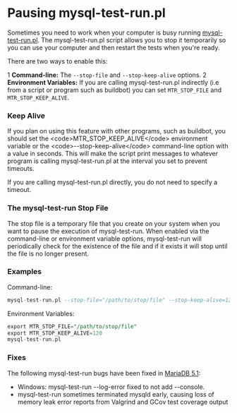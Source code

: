 # Pausing mysql-test-run.pl

Sometimes you need to work when your computer is busy running
[mysql-test-run.pl](/clients-utilities/mysqltest/mysql-test-runpl-options). The mysql-test-run.pl script allows you to stop it temporarily so you can use
your computer and then restart the tests when you're ready.

There are two ways to enable this:

1 <strong>Command-line:</strong> The <code class="highlight fixed" style="white-space:pre-wrap">--stop-file</code> and
  <code class="highlight fixed" style="white-space:pre-wrap">--stop-keep-alive</code> options.
2 <strong>Environment Variables:</strong> If you are calling mysql-test-run.pl indirectly
  (i.e from a script or program such as buildbot) you can set
  <code class="highlight fixed" style="white-space:pre-wrap">MTR_STOP_FILE</code> and <code class="highlight fixed" style="white-space:pre-wrap">MTR_STOP_KEEP_ALIVE</code>.

### Keep Alive

If you plan on using this feature with other programs, such as buildbot, you should set the &lt;code&gt;MTR_STOP_KEEP_ALIVE&lt;/code&gt; environment variable or the &lt;code&gt;--stop-keep-alive&lt;/code&gt; command-line option with a value in seconds. This will make the script print messages to whatever program is calling mysql-test-run.pl at the interval you set to prevent timeouts.

If you are calling mysql-test-run.pl directly, you do not need to specify a timeout.

### The mysql-test-run Stop File

The stop file is a temporary file that you create on your system when you want
to pause the execution of mysql-test-run. When enabled via the command-line or
environment variable options, mysql-test-run will periodically check for the
existence of the file and if it exists it will stop until the file is no longer
present.

### Examples

Command-line:

```sql
mysql-test-run.pl --stop-file="/path/to/stop/file" --stop-keep-alive=120
```

Environment Variables:

```sql
export MTR_STOP_FILE="/path/to/stop/file"
export MTR_STOP_KEEP_ALIVE=120
mysql-test-run.pl
```

### Fixes

The following mysql-test-run bugs have been fixed in [MariaDB 5.1](/kb/en/what-is-mariadb-51/):

- Windows: mysql-test-run --log-error fixed to not add --console.
- mysql-test-run sometimes terminated mysqld early, causing loss of memory leak error reports from Valgrind and GCov test coverage output